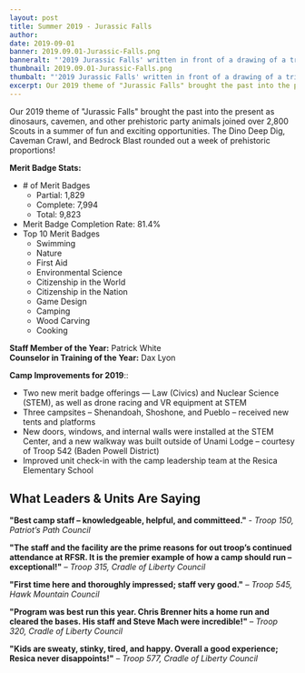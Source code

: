 ```yaml
---
layout: post
title: Summer 2019 - Jurassic Falls
author:
date: 2019-09-01
banner: 2019.09.01-Jurassic-Falls.png
banneralt: "'2019 Jurassic Falls' written in front of a drawing of a triceratops"
thumbnail: 2019.09.01-Jurassic-Falls.png
thumbalt: "'2019 Jurassic Falls' written in front of a drawing of a triceratops"
excerpt: Our 2019 theme of "Jurassic Falls" brought the past into the present as dinosaurs...
---
```


Our 2019 theme of "Jurassic Falls" brought the past into the present as dinosaurs, cavemen, and other prehistoric party animals joined over 2,800 Scouts in a summer of fun and exciting opportunities. The Dino Deep Dig, Caveman Crawl, and Bedrock Blast rounded out a week of prehistoric proportions!

**Merit Badge Stats:**
- \# of Merit Badges
  - Partial: 1,829
  - Complete: 7,994
  - Total: 9,823
- Merit Badge Completion Rate: 81.4%
- Top 10 Merit Badges
  - Swimming
  - Nature
  - First Aid
  - Environmental Science
  - Citizenship in the World
  - Citizenship in the Nation
  - Game Design
  - Camping
  - Wood Carving
  - Cooking

**Staff Member of the Year:** Patrick White    
**Counselor in Training of the Year:** Dax Lyon

**Camp Improvements for 2019**::
- Two new merit badge offerings — Law (Civics) and Nuclear Science (STEM), as well as drone racing and VR equipment at STEM
- Three campsites – Shenandoah, Shoshone, and Pueblo – received new tents and platforms
- New doors, windows, and internal walls were installed at the STEM Center, and a new walkway was built outside of Unami Lodge – courtesy of Troop 542 (Baden Powell District)
- Improved unit check-in with the camp leadership team at the Resica Elementary School

## What Leaders & Units Are Saying

**"Best camp staff – knowledgeable, helpful, and committeed."** - *Troop 150, Patriot’s Path Council*

**"The staff and the facility are the prime reasons for out troop’s continued attendance at RFSR. It is the premier example of how a camp should run – exceptional!"** – *Troop 315, Cradle of Liberty Council*

**"First time here and thoroughly impressed; staff very good."** – *Troop 545, Hawk Mountain Council*

**"Program was best run this year. Chris Brenner hits a home run and cleared the bases. His staff and Steve Mach were incredible!"** – *Troop 320, Cradle of Liberty Council*

**"Kids are sweaty, stinky, tired, and happy. Overall a good experience; Resica never disappoints!"** – *Troop 577, Cradle of Liberty Council*
